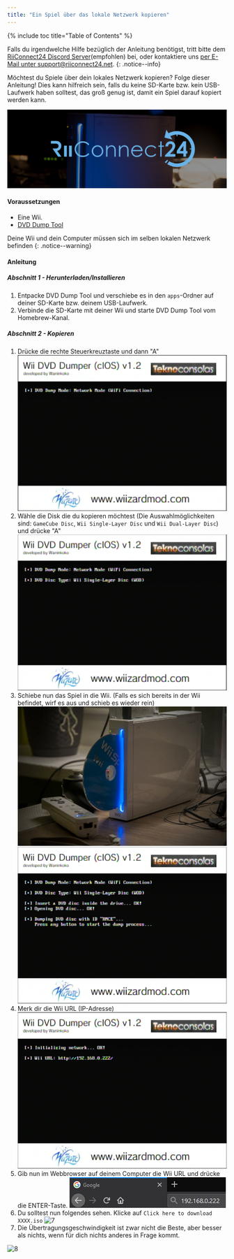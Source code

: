 ```yaml
---
title: "Ein Spiel über das lokale Netzwerk kopieren"
---
```


{% include toc title="Table of Contents" %}

Falls du irgendwelche Hilfe bezüglich der Anleitung benötigst, tritt bitte dem [RiiConnect24 Discord Server](https://discord.gg/b4Y7jfD)(empfohlen) bei, oder kontaktiere uns [per E-Mail unter support@riiconnect24.net](mailto:support@riiconnect24.net).
{: .notice--info}

Möchtest du Spiele über dein lokales Netzwerk kopieren? Folge dieser Anleitung! Dies kann hilfreich sein, falls du keine SD-Karte bzw. kein USB-Laufwerk haben solltest, das groß genug ist, damit ein Spiel darauf kopiert werden kann.

![RiiConnect24 Logo](/images/WiiRC24Logo.jpg)

#### Voraussetzungen

* Eine Wii.
* [DVD Dump Tool](/assets/files/DVDDumpTool.zip)

Deine Wii und dein Computer müssen sich im selben lokalen Netzwerk befinden
{: .notice--warning}

#### Anleitung

##### Abschnitt 1 - Herunterladen/Installieren

1. Entpacke DVD Dump Tool und verschiebe es in den `apps`-Ordner auf deiner SD-Karte bzw. deinem USB-Laufwerk.
1. Verbinde die SD-Karte mit deiner Wii und starte DVD Dump Tool vom Homebrew-Kanal.

##### Abschnitt 2 - Kopieren

1. Drücke die rechte Steuerkreuztaste und dann "A" ![2](/images/DumpDiscs_LAN/2.png)
1. Wähle die Disk die du kopieren möchtest (Die Auswahlmöglichkeiten sind: `GameCube Disc`, `Wii Single-Layer Disc` und `Wii Dual-Layer Disc`) und drücke "A" ![3](/images/DumpDiscs_LAN/3.png)
1. Schiebe nun das Spiel in die Wii. (Falls es sich bereits in der Wii befindet, wirf es aus und schieb es wieder rein) ![InsertTheDisc](/images/DumpDiscs_LAN/insertthedisc.jpg) ![4](/images/DumpDiscs_LAN/4.png)
1. Merk dir die Wii URL (IP-Adresse) ![5](/images/DumpDiscs_LAN/5.png)
1. Gib nun im Webbrowser auf deinem Computer die Wii URL und drücke die ENTER-Taste. ![6](/images/DumpDiscs_LAN/6.png)
1. Du solltest nun folgendes sehen. Klicke auf `Click here to download XXXX.iso` ![7](/images/DumpDiscs_LAN/7.jpg)
1. Die Übertragungsgeschwindigkeit ist zwar nicht die Beste, aber besser als nichts, wenn für dich nichts anderes in Frage kommt.

![8](/images/DumpDiscs_LAN/8.PNG)
